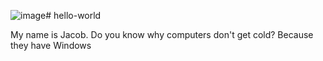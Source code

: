 ![image](https://github.com/97183249/hello-world/assets/131696820/7bc3723d-7470-4e95-bdc9-78949e6605cf)# hello-world

My name is Jacob. Do you know why computers don't get cold? Because they have Windows


